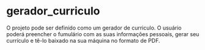 # gerador_curriculo
O projeto pode ser definido como um gerador de curriculo. O usuário poderá preencher o fumulário com as suas informações pessoais, gerar seu currículo e tê-lo baixado na sua máquina no formato de PDF.

